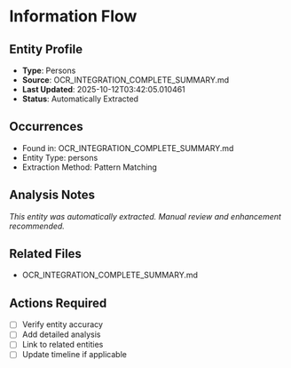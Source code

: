 # Information Flow

## Entity Profile
- **Type**: Persons
- **Source**: OCR_INTEGRATION_COMPLETE_SUMMARY.md
- **Last Updated**: 2025-10-12T03:42:05.010461
- **Status**: Automatically Extracted

## Occurrences
- Found in: OCR_INTEGRATION_COMPLETE_SUMMARY.md
- Entity Type: persons
- Extraction Method: Pattern Matching

## Analysis Notes
*This entity was automatically extracted. Manual review and enhancement recommended.*

## Related Files
- OCR_INTEGRATION_COMPLETE_SUMMARY.md

## Actions Required
- [ ] Verify entity accuracy
- [ ] Add detailed analysis
- [ ] Link to related entities
- [ ] Update timeline if applicable

